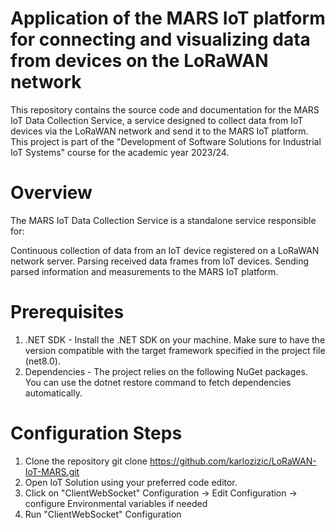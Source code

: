 # Application of the MARS IoT platform for connecting and visualizing data from devices on the LoRaWAN network
This repository contains the source code and documentation for the MARS IoT Data Collection Service, a service designed to collect data from IoT devices via the LoRaWAN network and send it to the MARS IoT platform. This project is part of the "Development of Software Solutions for Industrial IoT Systems" course for the academic year 2023/24.

# Overview
The MARS IoT Data Collection Service is a standalone service responsible for:

Continuous collection of data from an IoT device registered on a LoRaWAN network server.
Parsing received data frames from IoT devices.
Sending parsed information and measurements to the MARS IoT platform.

# Prerequisites
1. .NET SDK - Install the .NET SDK on your machine. Make sure to have the version compatible with the target framework specified in the project file (net8.0).
2. Dependencies - The project relies on the following NuGet packages. You can use the dotnet restore command to fetch dependencies automatically.
 
# Configuration Steps
1. Clone the repository 
git clone https://github.com/karlozizic/LoRaWAN-IoT-MARS.git
2. Open IoT Solution using your preferred code editor. 
3. Click on "ClientWebSocket" Configuration -> Edit Configuration -> configure Environmental variables if needed
4. Run "ClientWebSocket" Configuration